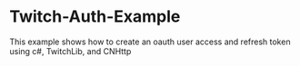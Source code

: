 # Twitch-Auth-Example
This example shows how to create an oauth user access and refresh token using c#, TwitchLib, and CNHttp
